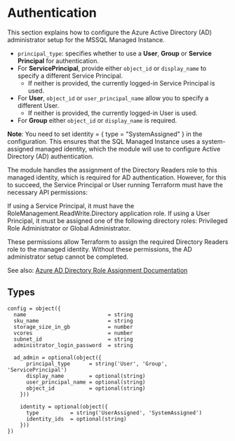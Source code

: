 # Authentication

This section explains how to configure the Azure Active Directory (AD) administrator setup for the MSSQL Managed Instance.

* `principal_type`: specifies whether to use a **User**, **Group** or **Service Principal** for authentication.
* For **ServicePrincipal**, provide either `object_id` or `display_name` to specify a different Service Principal.
  - If neither is provided, the currently logged-in Service Principal is used.
* For **User**, `object_id` or `user_principal_name`  allow you to specify a different User. 
  - If neither is provided, the currently logged-in User is used.
* For **Group** either `object_id` or `display_name` is required. 

**Note**: You need to set identity = { type = "SystemAssigned" } in the configuration. This ensures that the SQL Managed Instance uses a system-assigned managed identity, which the module will use to configure Active Directory (AD) authentication.

The module handles the assignment of the Directory Readers role to this managed identity, which is required for AD authentication. However, for this to succeed, the Service Principal or User running Terraform must have the necessary API permissions:

If using a Service Principal, it must have the RoleManagement.ReadWrite.Directory application role.
If using a User Principal, it must be assigned one of the following directory roles: Privileged Role Administrator or Global Administrator. 

These permissions allow Terraform to assign the required Directory Readers role to the managed identity. Without these permissions, the AD administrator setup cannot be completed.

See also: [Azure AD Directory Role Assignment Documentation](https://registry.terraform.io/providers/hashicorp/azuread/latest/docs/resources/directory_role_assignment)

## Types

```hcl
config = object({
  name                          = string
  sku_name                      = string
  storage_size_in_gb            = number
  vcores                        = number
  subnet_id                     = string
  administrator_login_password  = string

  ad_admin = optional(object({
      principal_type      = string('User', 'Group', 'ServicePrincipal')
      display_name        = optional(string)
      user_principal_name = optional(string)
      object_id           = optional(string)
    }))

    identity = optional(object({
      type          = string('UserAssigned', 'SystemAssigned')
      identity_ids  = optional(string)
    }))
})
```
